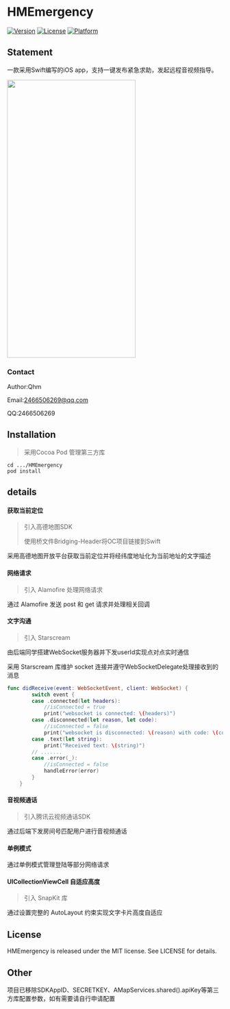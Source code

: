 # HMEmergency

[![Version](https://img.shields.io/cocoapods/v/ZJKitTool.svg?style=flat)](https://cocoapods.org/pods/ZJKitTool)
[![License](https://img.shields.io/cocoapods/l/ZJKitTool.svg?style=flat)](https://cocoapods.org/pods/ZJKitTool)
[![Platform](https://img.shields.io/cocoapods/p/ZJKitTool.svg?style=flat)](https://cocoapods.org/pods/ZJKitTool)

## Statement

一款采用Swift编写的iOS app，支持一键发布紧急求助，发起远程音视频指导。
<div>
<img width="300" height="649" src="https://github.com/QHM-tjut/HMEmergency/blob/master/photo/lal%20%E6%89%8B%E6%9C%BA2.gif"/>
<div/>

### Contact

Author:Qhm

Email:2466506269@qq.com

QQ:2466506269

## Installation

> 采用Cocoa Pod 管理第三方库

```
cd .../HMEmergency
pod install
```

## details

#### 获取当前定位

> 引入高德地图SDK
>
> 使用桥文件Bridging-Header将OC项目链接到Swift

采用高德地图开放平台获取当前定位并将经纬度地址化为当前地址的文字描述

#### 网络请求

> 引入 Alamofire 处理网络请求

通过 Alamofire 发送 post 和 get 请求并处理相关回调

#### 文字沟通

> 引入 Starscream

由后端同学搭建WebSocket服务器并下发userId实现点对点实时通信

采用 Starscream 库维护 socket 连接并遵守WebSocketDelegate处理接收到的消息

```swift
func didReceive(event: WebSocketEvent, client: WebSocket) {
        switch event {
        case .connected(let headers):
            //isConnected = true
            print("websocket is connected: \(headers)")
        case .disconnected(let reason, let code):
            //isConnected = false
            print("websocket is disconnected: \(reason) with code: \(code)")
        case .text(let string):
            print("Received text: \(string)")
        // .......
        case .error(_):
            //isConnected = false
            handleError(error)
        }
    }
```

#### 音视频通话

> 引入腾讯云视频通话SDK

通过后端下发房间号匹配用户进行音视频通话

#### 单例模式

通过单例模式管理登陆等部分网络请求

#### UICollectionViewCell 自适应高度

> 引入 SnapKit 库

通过设置完整的 AutoLayout 约束实现文字卡片高度自适应

## License
HMEmergency is released under the MIT license. See LICENSE for details.

## Other

项目已移除SDKAppID、SECRETKEY、AMapServices.shared().apiKey等第三方库配置参数，如有需要请自行申请配置
